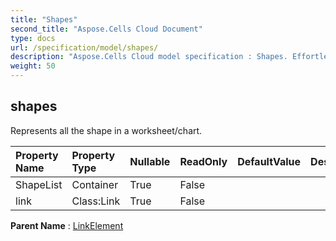 ```yaml
---
title: "Shapes"
second_title: "Aspose.Cells Cloud Document"
type: docs
url: /specification/model/shapes/
description: "Aspose.Cells Cloud model specification : Shapes. Effortlessly handle Excel and other spreadsheet documents with features like opening, generating, editing, splitting, merging, comparing, and converting."
weight: 50
---
```


## **shapes**

Represents all the shape in a worksheet/chart. 

| Property Name | Property Type | Nullable |  ReadOnly | DefaultValue | Description | 
| :- | :- | :- |:- |  :- | :- |
| ShapeList | Container | True |  False |  |  |  
| link | Class:Link | True |  False |  |  |  

**Parent Name** : [LinkElement](linkelement)

